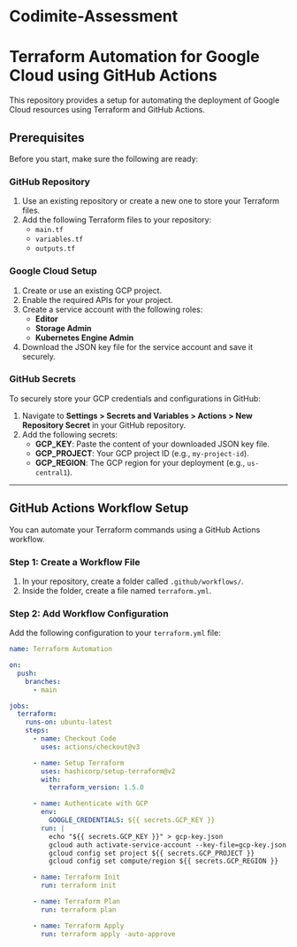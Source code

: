 # Codimite-Assessment

# Terraform Automation for Google Cloud using GitHub Actions

This repository provides a setup for automating the deployment of Google Cloud resources using Terraform and GitHub Actions.

## Prerequisites

Before you start, make sure the following are ready:

### GitHub Repository

1. Use an existing repository or create a new one to store your Terraform files.
2. Add the following Terraform files to your repository:
   - `main.tf`
   - `variables.tf`
   - `outputs.tf`

### Google Cloud Setup

1. Create or use an existing GCP project.
2. Enable the required APIs for your project.
3. Create a service account with the following roles:
   - **Editor**
   - **Storage Admin**
   - **Kubernetes Engine Admin**
4. Download the JSON key file for the service account and save it securely.

### GitHub Secrets

To securely store your GCP credentials and configurations in GitHub:

1. Navigate to **Settings > Secrets and Variables > Actions > New Repository Secret** in your GitHub repository.
2. Add the following secrets:
   - **GCP_KEY**: Paste the content of your downloaded JSON key file.
   - **GCP_PROJECT**: Your GCP project ID (e.g., `my-project-id`).
   - **GCP_REGION**: The GCP region for your deployment (e.g., `us-central1`).

---

## GitHub Actions Workflow Setup

You can automate your Terraform commands using a GitHub Actions workflow.

### Step 1: Create a Workflow File

1. In your repository, create a folder called `.github/workflows/`.
2. Inside the folder, create a file named `terraform.yml`.

### Step 2: Add Workflow Configuration

Add the following configuration to your `terraform.yml` file:

```yaml
name: Terraform Automation

on:
  push:
    branches:
      - main

jobs:
  terraform:
    runs-on: ubuntu-latest
    steps:
      - name: Checkout Code
        uses: actions/checkout@v3

      - name: Setup Terraform
        uses: hashicorp/setup-terraform@v2
        with:
          terraform_version: 1.5.0

      - name: Authenticate with GCP
        env:
          GOOGLE_CREDENTIALS: ${{ secrets.GCP_KEY }}
        run: |
          echo "${{ secrets.GCP_KEY }}" > gcp-key.json
          gcloud auth activate-service-account --key-file=gcp-key.json
          gcloud config set project ${{ secrets.GCP_PROJECT }}
          gcloud config set compute/region ${{ secrets.GCP_REGION }}

      - name: Terraform Init
        run: terraform init

      - name: Terraform Plan
        run: terraform plan

      - name: Terraform Apply
        run: terraform apply -auto-approve
```
